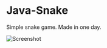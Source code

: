 # Java-Snake

Simple snake game. Made in one day.

![Screenshot](https://user-images.githubusercontent.com/59299111/75813268-59217b00-5d98-11ea-9584-be06cc89aa2c.jpg)
